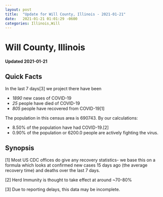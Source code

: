 ```yaml
---
layout: post
title:  "Update for Will County, Illinois - 2021-01-21"
date:   2021-01-21 01:01:29 -0600
categories: Illinois,Will
---
```


# Will County, Illinois
#### Updated 2021-01-21

## Quick Facts

In the last 7 days[3] we project there have been
- *1890* new cases of COVID-19
- *25* people have died of COVID-19
- *805* people have recovered from COVID-19[1]

The population in this census area is 690743. By our calculations:
- 8.50% of the population have had COVID-19.[2]
- 0.90% of the population or 6200.0 people are actively fighting the virus.

## Synopsis




[1] Most US CDC offices do give any recovery statistics- we base this on a formula which looks at confirmed new cases
15 days ago (the average recovery time) and deaths over the last 7 days.

[2] Herd Immunity is thought to take effect at around ~70-80%

[3] Due to reporting delays, this data may be incomplete.
 
    
